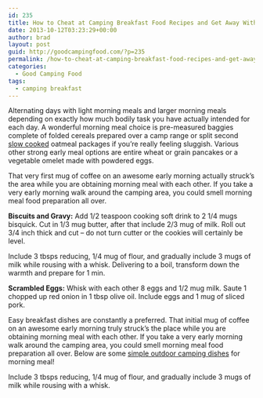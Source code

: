 ```yaml
---
id: 235
title: How to Cheat at Camping Breakfast Food Recipes and Get Away With It
date: 2013-10-12T03:23:29+00:00
author: brad
layout: post
guid: http://goodcampingfood.com/?p=235
permalink: /how-to-cheat-at-camping-breakfast-food-recipes-and-get-away-with-it/
categories:
  - Good Camping Food
tags:
  - camping breakfast
---
```

Alternating days with light morning meals and larger morning meals depending on exactly how much bodily task you have actually intended for each day. A wonderful morning meal choice is pre-measured baggies complete of folded cereals prepared over a camp range or split second <a title="Dutch Oven Recipes for Camping" href="http://goodcampingfood.com/dutch-oven-recipes-for-camping/" target="_blank">slow cooked</a> oatmeal packages if you&#8217;re really feeling sluggish. Various other strong early meal options are entire wheat or grain pancakes or a vegetable omelet made with powdered eggs.

That very first mug of coffee on an awesome early morning actually struck&#8217;s the area while you are obtaining morning meal with each other. If you take a very early morning walk around the camping area, you could smell morning meal food preparation all over.

**Biscuits and Gravy:** Add 1/2 teaspoon cooking soft drink to 2 1/4 mugs bisquick. Cut in 1/3 mug butter, after that include 2/3 mug of milk. Roll out 3/4 inch thick and cut &#8211; do not turn cutter or the cookies will certainly be level.

Include 3 tbsps reducing, 1/4 mug of flour, and gradually include 3 mugs of milk while rousing with a whisk. Delivering to a boil, transform down the warmth and prepare for 1 min.

**Scrambled Eggs:** Whisk with each other 8 eggs and 1/2 mug milk. Saute 1 chopped up red onion in 1 tbsp olive oil. Include eggs and 1 mug of sliced pork.

Easy breakfast dishes are constantly a preferred. That initial mug of coffee on an awesome early morning truly struck&#8217;s the place while you are obtaining morning meal with each other. If you take a very early morning walk around the camping area, you could smell morning meal food preparation all over. Below are some <a title="Good Camping Meals for Hikers" href="http://goodcampingfood.com/good-camping-meals-for-hikers/" target="_blank">simple outdoor camping dishes</a> for morning meal!

Include 3 tbsps reducing, 1/4 mug of flour, and gradually include 3 mugs of milk while rousing with a whisk.
